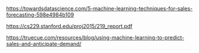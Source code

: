 https://towardsdatascience.com/5-machine-learning-techniques-for-sales-forecasting-598e4984b109

https://cs229.stanford.edu/proj2015/219_report.pdf

https://truecue.com/resources/blog/using-machine-learning-to-predict-sales-and-anticipate-demand/